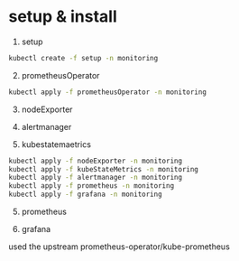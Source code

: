 # setup & install

1. setup

```sh
kubectl create -f setup -n monitoring
```

2. prometheusOperator

```sh
kubectl apply -f prometheusOperator -n monitoring
```

3. nodeExporter

4. alertmanager

5. kubestatemaetrics

```sh
kubectl apply -f nodeExporter -n monitoring
kubectl apply -f kubeStateMetrics -n monitoring
kubectl apply -f alertmanager -n monitoring
kubectl apply -f prometheus -n monitoring
kubectl apply -f grafana -n monitoring

```

5. prometheus

6. grafana

used the upstream prometheus-operator/kube-prometheus

